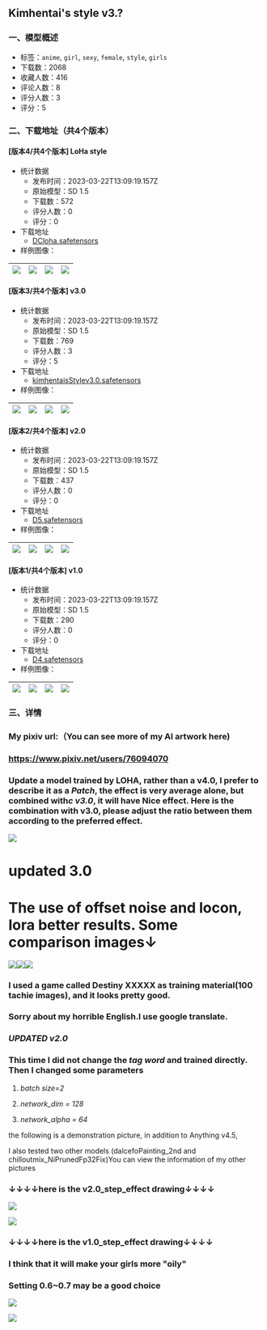 ## Kimhentai's style v3.?
### 一、模型概述

- 标签：`anime`, `girl`, `sexy`, `female`, `style`, `girls`
- 下载数：2068
- 收藏人数：416
- 评论人数：8
- 评分人数：3
- 评分：5

### 二、下载地址（共4个版本）

#### [版本4/共4个版本] LoHa style

- 统计数据
  - 发布时间：2023-03-22T13:09:19.157Z
  - 原始模型：SD 1.5
  - 下载数：572
  - 评分人数：0
  - 评分：0
- 下载地址
  - [DCloha.safetensors](https://civitai.com/api/download/models/27312)
- 样例图像：

| <img src="https://image.civitai.com/xG1nkqKTMzGDvpLrqFT7WA/f19b176e-67bb-415b-8fef-91aa07983900/width=450/300734.jpeg" /> | <img src="https://image.civitai.com/xG1nkqKTMzGDvpLrqFT7WA/c039d034-a751-4df8-72bb-878244333400/width=450/300733.jpeg" /> | <img src="https://image.civitai.com/xG1nkqKTMzGDvpLrqFT7WA/f108fbe9-36b5-4abd-f4e0-5b7701ed4e00/width=450/300732.jpeg" /> | <img src="https://image.civitai.com/xG1nkqKTMzGDvpLrqFT7WA/d2b8a08a-f916-42da-9cac-f779bcd60200/width=450/300731.jpeg" /> |
| ---- | ---- | ---- | ---- |

#### [版本3/共4个版本] v3.0

- 统计数据
  - 发布时间：2023-03-22T13:09:19.157Z
  - 原始模型：SD 1.5
  - 下载数：769
  - 评分人数：3
  - 评分：5
- 下载地址
  - [kimhentaisStylev3.0.safetensors](https://civitai.com/api/download/models/23582)
- 样例图像：

| <img src="https://image.civitai.com/xG1nkqKTMzGDvpLrqFT7WA/ab9caf25-02b9-4286-ff45-b9a3ccaf2400/width=450/255711.jpeg" /> | <img src="https://image.civitai.com/xG1nkqKTMzGDvpLrqFT7WA/5fd1fae3-7fd1-4138-7e2a-14f11a34aa00/width=450/255710.jpeg" /> | <img src="https://image.civitai.com/xG1nkqKTMzGDvpLrqFT7WA/572b12d4-02bc-4def-7406-3a3ddf15a000/width=450/255709.jpeg" /> | <img src="https://image.civitai.com/xG1nkqKTMzGDvpLrqFT7WA/acb244da-4ce0-489d-cd42-4f34ab48ca00/width=450/255708.jpeg" /> |
| ---- | ---- | ---- | ---- |

#### [版本2/共4个版本] v2.0

- 统计数据
  - 发布时间：2023-03-22T13:09:19.157Z
  - 原始模型：SD 1.5
  - 下载数：437
  - 评分人数：0
  - 评分：0
- 下载地址
  - [D5.safetensors](https://civitai.com/api/download/models/20509)
- 样例图像：

| <img src="https://image.civitai.com/xG1nkqKTMzGDvpLrqFT7WA/1595b215-b38e-467e-1e1c-508a66d4de00/width=450/217000.jpeg" /> | <img src="https://image.civitai.com/xG1nkqKTMzGDvpLrqFT7WA/e21c34fa-3f0e-4dfd-82d1-e163ff175300/width=450/216999.jpeg" /> | <img src="https://image.civitai.com/xG1nkqKTMzGDvpLrqFT7WA/4a6e30c7-b5a8-4975-8dfb-816fc368aa00/width=450/216998.jpeg" /> | <img src="https://image.civitai.com/xG1nkqKTMzGDvpLrqFT7WA/fefbd693-bbc1-4129-3221-0b7e11528b00/width=450/216997.jpeg" /> |
| ---- | ---- | ---- | ---- |

#### [版本1/共4个版本] v1.0

- 统计数据
  - 发布时间：2023-03-22T13:09:19.157Z
  - 原始模型：SD 1.5
  - 下载数：290
  - 评分人数：0
  - 评分：0
- 下载地址
  - [D4.safetensors](https://civitai.com/api/download/models/20220)
- 样例图像：

| <img src="https://image.civitai.com/xG1nkqKTMzGDvpLrqFT7WA/7c6695c3-d0c6-419f-de13-5180d33cae00/width=450/213854.jpeg" /> | <img src="https://image.civitai.com/xG1nkqKTMzGDvpLrqFT7WA/2793e0ef-711e-4512-de67-d0fb4b617400/width=450/213860.jpeg" /> | <img src="https://image.civitai.com/xG1nkqKTMzGDvpLrqFT7WA/26d3f24b-b3fe-438f-5878-88942c67c000/width=450/213859.jpeg" /> | <img src="https://image.civitai.com/xG1nkqKTMzGDvpLrqFT7WA/eb19e119-50aa-48b1-1783-7e0d7988a800/width=450/213858.jpeg" /> |
| ---- | ---- | ---- | ---- |


### 三、详情
<h3>My pixiv url:（You can see more of my AI artwork here)</h3><h3><a target="_blank" rel="ugc" href="https://www.pixiv.net/users/76094070">https://www.pixiv.net/users/76094070</a></h3><h3>Update a model trained by LOHA, rather than a v4.0, I prefer to describe it as a <strong><em>Patch</em></strong>, the effect is very average alone, but<strong><em> </em>combined with<em>c v3.0</em></strong>, it will have Nice effect. Here is the combination with v3.0, please adjust the ratio between them according to the preferred effect.</h3><img src="https://imagecache.civitai.com/xG1nkqKTMzGDvpLrqFT7WA/23c37a25-166e-46ea-c7f8-dc2686ee4200/width=525/23c37a25-166e-46ea-c7f8-dc2686ee4200" /><p></p><h1><strong>updated 3.0</strong></h1><h1><strong>The use of offset noise and locon, lora better results. Some comparison images↓</strong></h1><img src="https://imagecache.civitai.com/xG1nkqKTMzGDvpLrqFT7WA/e86071ce-70eb-4d37-008e-58521b35a200/width=525/e86071ce-70eb-4d37-008e-58521b35a200" /><img src="https://imagecache.civitai.com/xG1nkqKTMzGDvpLrqFT7WA/377973a6-22de-463b-378c-df958b01d500/width=525/377973a6-22de-463b-378c-df958b01d500" /><img src="https://imagecache.civitai.com/xG1nkqKTMzGDvpLrqFT7WA/5d5588f9-9031-4f0d-c27d-fd2f6be4c500/width=525/5d5588f9-9031-4f0d-c27d-fd2f6be4c500" /><p></p><h3></h3><h3>I used a game called Destiny XXXXX as training material(100 tachie images), and it looks pretty good.</h3><h3>Sorry about my horrible English.I use google translate.</h3><h3><em>UPDATED v2.0</em></h3><h3>This time I did not change the <em>tag word</em> and trained directly. Then I changed some parameters</h3><ol><li><p><em>batch size=2</em></p></li><li><p><em>network_dim = 128</em></p></li><li><p><em>network_alpha = 64</em></p></li></ol><p></p><p>the following is a demonstration picture, in addition to Anything v4.5,</p><p>I also tested two other models (dalcefoPainting_2nd and chilloutmix_NiPrunedFp32Fix)You can view the information of my other pictures</p><h3>↓↓↓↓here is the v2.0_step_effect drawing↓↓↓↓</h3><img src="https://imagecache.civitai.com/xG1nkqKTMzGDvpLrqFT7WA/4f82ef8b-da6c-4bf6-6423-dbf1e92c9c00/width=525/4f82ef8b-da6c-4bf6-6423-dbf1e92c9c00" /><p></p><img src="https://imagecache.civitai.com/xG1nkqKTMzGDvpLrqFT7WA/98118bda-7b11-477d-5faa-c02bdd573600/width=525/98118bda-7b11-477d-5faa-c02bdd573600" /><h3>↓↓↓↓here is the v1.0_step_effect drawing↓↓↓↓</h3><h3>I think that it will make your girls more "oily"</h3><h3>Setting 0.6~0.7 may be a good choice</h3><img src="https://imagecache.civitai.com/xG1nkqKTMzGDvpLrqFT7WA/e4964b57-fb55-43c4-f170-88e76862a000/width=525/e4964b57-fb55-43c4-f170-88e76862a000" /><p></p><img src="https://imagecache.civitai.com/xG1nkqKTMzGDvpLrqFT7WA/0cb6b1bf-3fee-44be-a9d5-4f52ec569d00/width=525/0cb6b1bf-3fee-44be-a9d5-4f52ec569d00" />